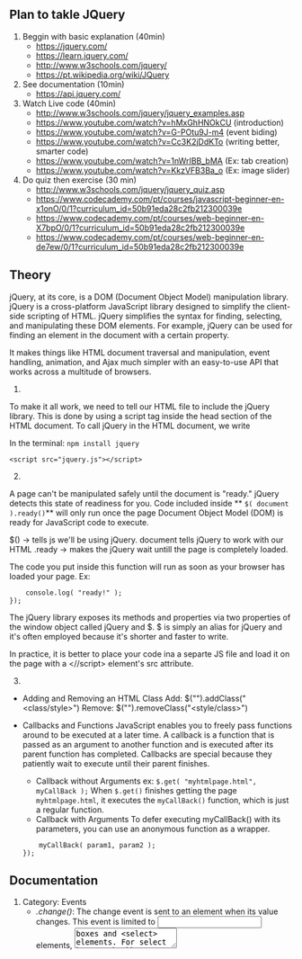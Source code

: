 ## Plan to takle JQuery
1. Beggin with basic explanation (40min)
	* https://jquery.com/
	* https://learn.jquery.com/
	* http://www.w3schools.com/jquery/
	* https://pt.wikipedia.org/wiki/JQuery
2. See documentation (10min)
	* https://api.jquery.com/
3. Watch Live code (40min)
	* http://www.w3schools.com/jquery/jquery_examples.asp
	* https://www.youtube.com/watch?v=hMxGhHNOkCU (introduction)
	* https://www.youtube.com/watch?v=G-POtu9J-m4 (event biding)
	* https://www.youtube.com/watch?v=Cc3K2jDdKTo (writing better, smarter code)
	* https://www.youtube.com/watch?v=1nWrIBB_bMA (Ex: tab creation)
	* https://www.youtube.com/watch?v=KkzVFB3Ba_o (Ex: image slider)
4. Do quiz then exercise (30 min)
	* http://www.w3schools.com/jquery/jquery_quiz.asp
	* https://www.codecademy.com/pt/courses/javascript-beginner-en-x1onO/0/1?curriculum_id=50b91eda28c2fb212300039e
	* https://www.codecademy.com/pt/courses/web-beginner-en-X7bpO/0/1?curriculum_id=50b91eda28c2fb212300039e
	* https://www.codecademy.com/pt/courses/web-beginner-en-de7ew/0/1?curriculum_id=50b91eda28c2fb212300039e


## Theory
jQuery, at its core, is a DOM (Document Object Model) manipulation library. jQuery is a cross-platform JavaScript library designed to simplify the client-side scripting of HTML. jQuery simplifies the syntax for finding, selecting, and manipulating these DOM elements. For example, jQuery can be used for finding an element in the document with a certain property.

It makes things like HTML document traversal and manipulation, event handling, animation, and Ajax much simpler with an easy-to-use API that works across a multitude of browsers. 

1.

To make it all work, we need to tell our HTML file to include the jQuery library. This is done by using a script tag inside the head section of the HTML document. To call jQuery in the HTML document, we write 

In the terminal: `npm install jquery`

```<script src = "node_modules/jquery/dist/jquery.min.js"> </script> // jquery script always first!!
<script src="jquery.js"></script>
```

2.

A page can't be manipulated safely until the document is "ready." jQuery detects this state of readiness for you. 
Code included inside ** ` $( document ).ready() `** will only run once the page Document Object Model (DOM) is ready for JavaScript code to execute. 

$() -> tells js we'll be using jQuery.
document tells jQuery to work with our HTML
.ready -> makes the jQuery wait untill the page is completely loaded.

The code you put inside this function will run as soon as your browser has loaded your page.
Ex:
```$( document ).ready(function() {
    console.log( "ready!" );
});
```
The jQuery library exposes its methods and properties via two properties of the window object called jQuery and $. $ is simply an alias for jQuery and it's often employed because it's shorter and faster to write.

In practice, it is better to place your code ina a separte JS file and load it on the page with a <//script> element's src attribute.

3.

* Adding and Removing an HTML Class
Add: $("<element>").addClass("<class/style>")
Remove: $("<element>").removeClass("<style/class>")

* Callbacks and Functions
JavaScript enables you to freely pass functions around to be executed at a later time. A callback is a function that is passed as an argument to another function and is executed after its parent function has completed. Callbacks are special because they patiently wait to execute until their parent finishes.
	* Callback without Arguments
	ex: `$.get( "myhtmlpage.html", myCallBack );`
	When `$.get()` finishes getting the page `myhtmlpage.html`, it executes the `myCallBack()` function, which is just a regular function.
	* Callback with Arguments
	To defer executing myCallBack() with its parameters, you can use an anonymous function as a wrapper. 
	```$.get( "myhtmlpage.html", function() {
		myCallBack( param1, param2 );
    });
    ```

## Documentation

1. Category: Events
	* *.change()*: The change event is sent to an element when its value changes. This event is limited to <input> elements, <textarea> boxes and <select> elements. For select boxes, checkboxes, and radio buttons, the event is fired immediately when the user makes a selection with the mouse. Ex:
	```$( "input[type='text']" ).change(function() {
			// what happens when it changes
  		});
	*  *.dblclick()*: The dblclick event is sent to an element when the element is double-clicked. Any HTML element can receive this event. Ex:
	```$( "#target" ).dblclick(function() {
  			alert( "Handler for .dblclick() called." );
		});
	To trigger the event manually, call .dblclick() without an argument
	* *.hover()*: The .hover() method binds handlers for both mouseenter and mouseleave events. You can use it to simply apply behavior to an element during the time the mouse is within the element. Ex:
	```$( "li.fade" ).hover(function() {
 		 $( this ).fadeOut( 100 );
  		$( this ).fadeIn( 500 );
		});
	```


## Extras

1. Putting jQuery in no conflict mode with other libraries: https://learn.jquery.com/using-jquery-core/avoid-conflicts-other-libraries/
2. By default, all HTML elements have a static position, and cannot be moved. To manipulate the position, remember to first set the CSS position property of the element to relative, fixed, or absolute!

